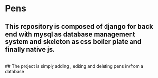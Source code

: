 # Pens 

## This repository is composed of django for back end with mysql as database management system and skeleton as css boiler plate and finally native js.
</br>
## The project is simply adding , editing and deleting pens in/from a database
